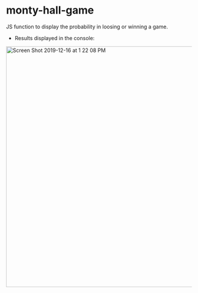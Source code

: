 # monty-hall-game
JS function to display the probability in loosing or winning a game. 

* Results displayed in the console:

<img width="652" alt="Screen Shot 2019-12-16 at 1 22 08 PM" src="https://user-images.githubusercontent.com/44908424/70936631-50769f80-2008-11ea-9ce9-bd86927c9f45.png">

